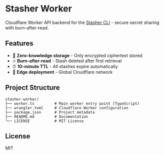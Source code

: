 # Stasher Worker

Cloudflare Worker API backend for the [Stasher CLI](https://github.com/johnny-stasher/stasher) - secure secret sharing with burn-after-read.

## Features

- 🔐 **Zero-knowledge storage** - Only encrypted ciphertext stored
- 🔥 **Burn-after-read** - Stash deleted after first retrieval  
- ⏰ **10-minute TTL** - All stashes expire automatically
- 🚀 **Edge deployment** - Global Cloudflare network

## Project Structure

```
stasher-worker/
├── worker.ts         # Main worker entry point (TypeScript)
├── wrangler.toml     # Cloudflare Worker configuration  
├── package.json      # Project metadata
├── README.md         # Documentation
└── LICENSE           # MIT License
```

## License

MIT
